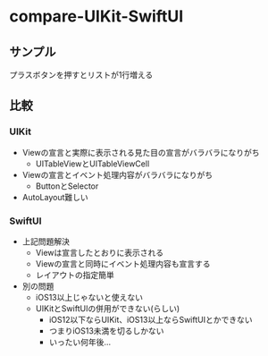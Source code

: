 # compare-UIKit-SwiftUI
## サンプル
プラスボタンを押すとリストが1行増える

## 比較
### UIKit
* Viewの宣言と実際に表示される見た目の宣言がバラバラになりがち
  * UITableViewとUITableViewCell
* Viewの宣言とイベント処理内容がバラバラになりがち
  * ButtonとSelector
* AutoLayout難しい

### SwiftUI
* 上記問題解決
  * Viewは宣言したとおりに表示される
  * Viewの宣言と同時にイベント処理内容も宣言する
  * レイアウトの指定簡単
* 別の問題
  * iOS13以上じゃないと使えない
  * UIKitとSwiftUIの併用ができない(らしい)
    * iOS12以下ならUIKit、iOS13以上ならSwiftUIとかできない
    * つまりiOS13未満を切るしかない
    * いったい何年後…